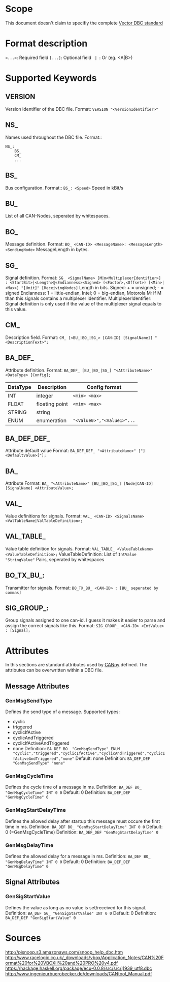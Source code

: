 # Scope
This document doesn't claim to specifiy the complete [Vector DBC standard](http://vector.com/vi_candb_en.html)

# Format description
`<...>`: Required field
`[...]`: Optional field
`  |  `: Or (eg. <A|B>)

# Supported Keywords
## VERSION
Version identifier of the DBC file.
Format: `VERSION "<VersionIdentifier>"`

## NS_
Names used throughout the DBC file.
Format::
```
NS_:
    BS_
    CM_
    ...
```


## BS_
Bus configuration.
Format:: `BS_: <Speed>`
Speed in kBit/s

## BU_
List of all CAN-Nodes, seperated by whitespaces.

## BO_
Message definition.
Format: `BO_ <CAN-ID> <MessageName>: <MessageLength> <SendingNode>`
MessageLength in bytes.

## SG_
Signal definition.
Format: `SG_ <SignalName> [M|m<MultiplexerIdentifier>] : <StartBit>|<Length>@<Endianness><Signed> (<Factor>,<Offset>) [<Min>|<Max>] "[Unit]" [ReceivingNodes]`
Length in bits.
Signed: + = unsigned; - = signed
Endianness: 1 = little-endian, Intel; 0 = big-endian, Motorola
M: If M than this signals contains a multiplexer identifier.
MultiplexerIdentifier: Signal definition is only used if the value of the multiplexer signal equals to this value.

## CM_
Description field.
Format: `CM_ [<BU_|BO_|SG_> [CAN-ID] [SignalName]] "<DescriptionText>";`

## BA_DEF_
Attribute definition.
Format: `BA_DEF_ [BU_|BO_|SG_] "<AttributeName>" <DataType> [Config];`

DataType | Description         | Config format
---------|---------------------|----------------
INT      | integer             | `<min> <max>`
FLOAT    | floating point      | `<min> <max>`
STRING   | string              |
ENUM     | enumeration         | `"<Value0>","<Value1>"...`

## BA_DEF_DEF_
Attribute default value
Format: `BA_DEF_DEF_ "<AttributeName>" ["]<DefaultValue>["];`

## BA_
Attribute
Format: `BA_ "<AttributeName>" [BU_|BO_|SG_] [Node|CAN-ID] [SignalName] <AttributeValue>;`

## VAL_
Value definitions for signals.
Format: `VAL_ <CAN-ID> <SignalsName> <ValTableName|ValTableDefinition>;`

## VAL_TABLE_
Value table definition for signals.
Format: `VAL_TABLE_ <ValueTableName> <ValueTableDefinition>;`
ValueTableDefinition: List of `IntValue "StringValue"` Pairs, seperated by whitespaces

## BO_TX_BU_:
Transmitter for signals.
Format: `BO_TX_BU_ <CAN-ID> : [BU_ seperated by commas]`

## SIG_GROUP_:
Group signals assigned to one can-id. I guess it makes it easier to parse and assign the correct signals like this.
Format: `SIG_GROUP_ <CAN-ID> <IntValue> : [Signal];`

# Attributes
In this sections are standard attributes used by [CANpy](https://github.com/stefanhoelzl/CANpy) defined. The attributes can be overwritten within a DBC file.
## Message Attributes

### GenMsgSendType
Defines the send type of a message.
Supported types:
* cyclic
* triggered
* cyclicIfActive
* cyclicAndTriggered
* cyclicIfActiveAndTriggered
* none
Definition: `BA_DEF BO_ "GenMsgSendType" ENUM "cyclic","triggered","cyclicIfActive","cyclicAndTriggered","cyclicIfActiveAndTriggered","none"`
Default: none
Definition: `BA_DEF_DEF "GenMsgSendType" "none"`

### GenMsgCycleTime
Defines the cycle time of a message in ms.
Definition: `BA_DEF BO_ "GenMsgCycleTime" INT 0 0`
Default: 0
Definition: `BA_DEF_DEF "GenMsgCycleTime" 0`

### GenMsgStartDelayTime
Defines the allowed delay after startup this message must occure the first time in ms.
Definition: `BA_DEF BO_ "GenMsgStartDelayTime" INT 0 0`
Default: 0 (=GenMsgCycleTime)
Definition: `BA_DEF_DEF "GenMsgStartDelayTime" 0`

### GenMsgDelayTime
Defines the allowed delay for a message in ms.
Definition: `BA_DEF BO_ "GenMsgDelayTime" INT 0 0`
Default: 0
Definition: `BA_DEF_DEF "GenMsgDelayTime" 0`

## Signal Attributes
### GenSigStartValue
Defines the value as long as no value is set/received for this signal.
Definition: `BA_DEF SG_ "GenSigStartValue" INT 0 0`
Default: 0
Definition: `BA_DEF_DEF "GenSigStartValue" 0`

# Sources
http://pisnoop.s3.amazonaws.com/snoop_help_dbc.htm
http://www.racelogic.co.uk/_downloads/vbox/Application_Notes/CAN%20Format%20for%20VBOXII%20and%20PRO%20v4.pdf
https://hackage.haskell.org/package/ecu-0.0.8/src/src/j1939_utf8.dbc
http://www.ingenieurbuerobecker.de/downloads/CANtool_Manual.pdf